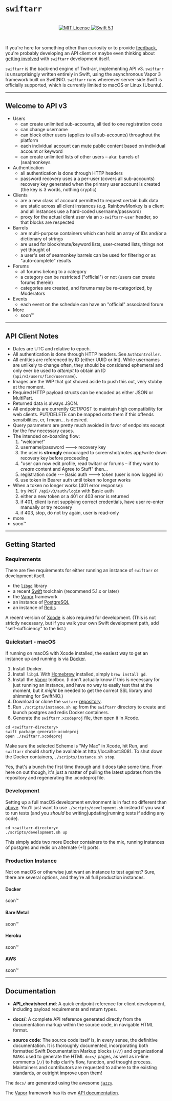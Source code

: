 # `swiftarr`

<p align="center">
    <br>
    <a href="LICENSE">
        <img src="http://img.shields.io/badge/license-MIT-brightgreen.svg" alt="MIT License">
    </a>
    <a href="https://swift.org">
        <img src="http://img.shields.io/badge/swift-5.1-brightgreen.svg" alt="Swift 5.1">
    </a>
</p>
<br>

If you're here for something other than curiosity or to provide [feedback](https://github.com/grundoon/swiftarr/issues),
you're probably developing an API client or maybe even thinking about
[getting involved](https://github.com/grundoon/swiftarr/blob/master/CONTRIBUTING.md) with `swiftarr` development itself.

`swiftarr` is the back-end engine of Twit-arr, implementing API v3. `swiftarr` is unsurprisingly written entirely in
Swift, using the asynchronous Vapor 3 framework built on SwiftNIO. `swiftarr` runs whereever server-side Swift
is officially supported, which is currently limited to macOS or Linux (Ubuntu).

--- 

## Welcome to API v3

* Users
    - can create unlimited sub-accounts, all tied to one registration code
    - can change username
    - can block other users (applies to all sub-accounts) throughout the platform
    - each individual account can mute public content based on individual account or keyword
    - can create unlimited lists of other users – aka: barrels of (sea)monkeys
* Authentication
    - all authentication is done through HTTP headers
    - password recovery uses a a per-user (covers all sub-accounts) recovery key generated when the primary user
account is created (the key is 3 words, nothing cryptic)
* Clients
    - are a new class of account permitted to request certain bulk data
    - are static across all client instances (e.g. RainbowMonkey is a client and all instances use a hard-coded username/password)
    - proxy for the actual client user via an `x-swiftarr-user` header, so that blocks are respected
* Barrels
    - are multi-purpose containers which can hold an array of IDs and/or a dictionary of strings
    - are used for block/mute/keyword lists, user-created lists, things not yet thought of
    - a user's set of seamonkey barrels can be used for filtering or as "auto-complete" results
* Forums
    - all forums belong to a category
    - a category can be restricted ("official") or not (users can create forums therein)
    - categories are created, and forums may be re-categorized, by Moderators
* Events
    - each event on the schedule can have an "official" associated forum
* More
    - soon™

---

## API Client Notes

* Dates are UTC and relative to epoch.
* All authentication is done through HTTP headers. See `AuthController`.
* All entities are referenced by ID (either UUID or Int). While usernames are unlikely to change often, they should be
considered ephemeral and only ever be used to *attempt* to obtain an ID  (`api/v3/users/find/username`).
* Images are the WIP that got shoved aside to push this out, very stubby at the moment.
* Required HTTP payload structs can be encoded as either JSON or MultiPart.
* Returned data is always JSON.
* All endpoints are currently GET/POST to maintain high compatibility for web clients. PUT/DELETE can be mapped
onto them if this offends sensibilities, er, I mean... is desired.
* Query parameters are pretty much avoided in favor of endpoints except for the few necessary cases.
* The intended on-boarding flow:
    1. "welcome!"
    2. username/password ---> recovery key
    3. the user is **strongly** encouraged to screenshot/notes app/write down recovery key before proceeding
    4. "user can now edit profile, read twitarr or forums – if they want to *create* content and Agree to Stuff" then...
    5. registration code --- Basic auth ---> token (user is now logged in)
    6. use token in Bearer auth until token no longer works
* When a token no longer works (401 error response):
    1. try `POST /api/v3/auth/login` with Basic auth
    2. either a new token or a 401 or 403  error is returned
    3. if 401, client is not supplying correct credentials, have user re-enter manually or try recovery
    4. if 403, stop, do not try again, user is read-only    
* more
* soon™

---

## Getting Started

### Requirements

There are five requirements for either running an instance of `swiftarr` or development itself.

* the [`libgd`](http://libgd.github.io) library
* a recent [Swift](https://swift.org) toolchain (recommend 5.1.x or later)
* the [Vapor](http://vapor.codes) framework
* an instance of [PostgreSQL](https://www.postgresql.org)
* an instance of [Redis](https://redis.io)

A recent version of [Xcode](https://apps.apple.com/us/app/xcode/id497799835?mt=12) is also required for
development. (This is not strictly necessary, but if you walk your own Swift development path, add
"self-sufficiency" to the list.)

### Quickstart - macOS

If running on macOS with Xcode installed, the easiest way to get an instance up and running is via
[Docker](https://www.docker.com/products/docker-desktop).

1. Install Docker.
2. Install `libgd`. With [Homebrew](https://brew.sh) installed, simply `brew install gd`.
3. Install the [Vapor](http://docs.vapor.codes/3.0/install/macos/) toolbox. (I don't actually know if this is necessary
for just running an instance, and have no way to easily test that at the moment, but it *might* be needed to get the
correct SSL library and shimming for SwiftNIO.)
4. Download or clone the `switarr` [repository](https://github.com/grundoon/swiftarr).
5. Run `./scripts/instance.sh up` from the `swiftarr` directory to create and launch postgres and redis
Docker containers.
6. Generate the `swiftarr.xcodeproj` file, then open it in Xcode.

```shell
cd <swiftarr-directory>
swift package generate-xcodeproj
open ./swiftarr.xcodeproj
```

Make sure the selected Scheme is "My Mac" in Xcode, hit Run, and `swiftarr` should shortly be available at http://localhost:8081.
To shut down the Docker containers, `./scripts/instance.sh stop`.

Yes, that's a bunch the first time through and it does take some time. From here on out though, it's just a matter of
pulling the latest updates from the repository and regenerating the .xcodeproj file.

### Development

Setting up a full macOS development environment is in fact no different than [above](#quickstart-macos). You'll
just want to use `./scripts/development.sh` instead if you want to run tests (and you *should* be
writing|updating|running tests if adding any code).

```shell
cd <swiftarr-directory>
./scripts/development.sh up
```

This simply adds two more Docker containers to the mix, running instances of postgres and redis on alternate (+1)
ports.

### Production Instance

Not on macOS or otherwise just want an instance to test against? Sure, there are several options, and they're all
full production instances.

#### Docker

soon™

#### Bare Metal

soon™

#### Heroku

soon™

#### AWS

soon™

---

## Documentation

- **API_cheatsheet.md**: A quick endpoint reference for client development, including payload requirements and
return types.

- **docs/**: A complete API reference generated directly from the documentation markup within the source code,
in navigable HTML format.

- **source code**: The source code itself is, in every sense, the definitive documentation. It is thoroughly
documented, incorporating both formatted Swift Documentation Markup blocks (`///`) and organizational
`MARK`s used to generate the HTML `docs/` pages, as well as in-line comments (`//`) to help clarify flow, function,
and thought process. Maintainers and contributors are requested to adhere to the existing standards, or outright
improve upon them!

The `docs/` are generated using the awesome [`jazzy`](https://github.com/realm/jazzy).

The [Vapor](https://vapor.codes) framework has its own [API documentation](https://api.vapor.codes).
